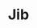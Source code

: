 ---
codehost: https://github.com/https://github.com/GoogleContainerTools/jib
logohandle: google_jib
sort: jib
title: Jib
website: https://github.com/GoogleContainerTools/jib
---